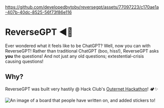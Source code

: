 https://github.com/developedbytoby/reversegpt/assets/77097223/c170ae1a-407b-40dc-8525-56f73f86e116

# ReverseGPT ◀️🤖
Ever wondered what it feels like to be ChatGPT? Well, now you can with ReverseGPT! Rather than traditional ChatGPT (boo, hiss!), ReverseGPT asks <b>you</b> the questions! And not just any old questions; extestential-crisis causing questions!

## Why?
ReverseGPT was built very hastily @ Hack Club's [Outernet Hackathon](https://outernet.hackclub.com)! 🏕️✨

![An image of a board that people have written on, and added stickers to!](https://github.com/developedbytoby/reversegpt/assets/77097223/936c5ad0-d952-4f9c-96fe-a0117392d512)
